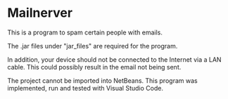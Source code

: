 # Mailnerver
This is a program to spam certain people with emails.

The .jar files under "jar_files" are required for the program.

In addition, your device should not be connected to the Internet via a LAN cable.
This could possibly result in the email not being sent.

The project cannot be imported into NetBeans. This program was
implemented, run and tested with Visual Studio Code.
